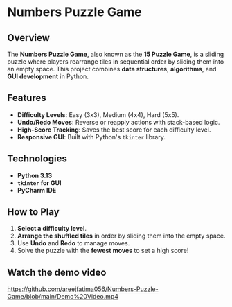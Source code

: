 # **Numbers Puzzle Game**

## **Overview**
The **Numbers Puzzle Game**, also known as the **15 Puzzle Game**, is a sliding puzzle where players rearrange tiles in sequential order by sliding them into an empty space. This project combines **data structures**, **algorithms**, and **GUI development** in Python.

## **Features**
- **Difficulty Levels**: Easy (3x3), Medium (4x4), Hard (5x5).  
- **Undo/Redo Moves**: Reverse or reapply actions with stack-based logic.  
- **High-Score Tracking**: Saves the best score for each difficulty level.  
- **Responsive GUI**: Built with Python's `tkinter` library.

## **Technologies**
- **Python 3.13**  
- **`tkinter` for GUI**  
- **PyCharm IDE**  

## **How to Play**
1. **Select a difficulty level**.
2. **Arrange the shuffled tiles** in order by sliding them into the empty space.
3. Use **Undo** and **Redo** to manage moves.
4. Solve the puzzle with the **fewest moves** to set a high score!

## **Watch the demo video**
https://github.com/areejfatima056/Numbers-Puzzle-Game/blob/main/Demo%20Video.mp4
